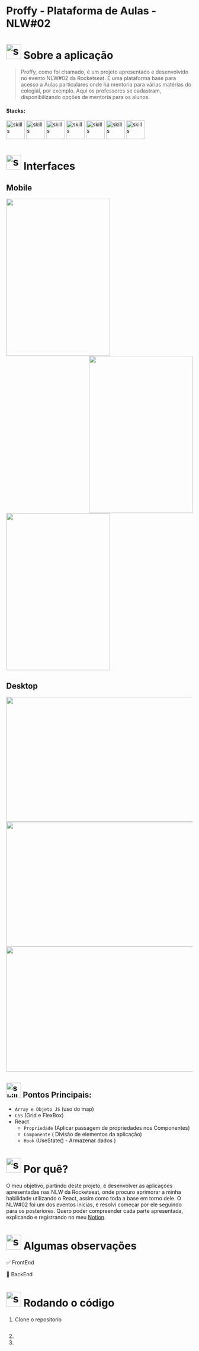 # Proffy - Plataforma de Aulas - NLW#02


 

# <img  alt="skills"  width="40" height="40" src="https://user-images.githubusercontent.com/59892368/148622497-164365e8-f6b0-4f40-bc75-a0ed4da6059b.png">  Sobre a aplicação <!---write here : talk a little about project: what's does, example.  -->
> Proffy, como foi chamado, é um projeto apresentado e desenvolvido no evento NLW#02 da Rocketseat. É uma plataforma base para acesso a Aulas particulares onde há mentoria para várias matérias do colegial, por exemplo. Aqui os professores se cadastram, disponibilizando opções de mentoria para os alunos.

#### Stacks:
<p align="left">

  <img  alt="skills"  width="50" height="50" src="https://user-images.githubusercontent.com/59892368/149663512-3f83da57-bdfe-4cef-bcc2-feb304a738ff.png">
  <img  alt="skills"  width="50" height="50" src="https://user-images.githubusercontent.com/59892368/149663188-8298a9bf-f3ce-4881-944f-e94edf37beed.png">
  <img  alt="skills"  width="50" height="50" src="https://user-images.githubusercontent.com/59892368/149663192-19043371-127c-47f0-8553-0f407c51e2c5.png">
  <img  alt="skills"  width="50" height="50" src="https://user-images.githubusercontent.com/59892368/149663193-40e11362-c724-49cf-a0b5-a20f98c8e4ba.png">
  <img  alt="skills"  width="50" height="50" src="https://user-images.githubusercontent.com/59892368/149663190-ed2a92d6-6853-4884-845e-e780bfc49b55.png">

<img  alt="skills"  width="50" height="50" src="https://user-images.githubusercontent.com/59892368/110185477-3255b480-7df1-11eb-8399-07a57b05eefb.png">
  
<img  alt="skills"  width="50" height="50" src="https://user-images.githubusercontent.com/59892368/149662563-c86be27c-b905-4aaf-b726-fb1146465ea7.png">

</p>

# <img  alt="skills"  width="40" height="40" src="https://user-images.githubusercontent.com/59892368/149667468-f228e4e8-c2f0-474d-858d-6b9216f49b2f.png">  Interfaces <!---write here : demonstration of the application layout.  -->

## Mobile

<div >
  <img align="left" src="https://user-images.githubusercontent.com/59892368/149661160-0c05b2c1-883a-4b76-a865-31ee7c8530f2.png" width="280" height="424">
  <img align="right" src="https://user-images.githubusercontent.com/59892368/149661234-81dfa59f-47d5-4145-982b-3df608bb2c1c.png" width="280" height="424">
  <img align="center" src="https://user-images.githubusercontent.com/59892368/149661237-03877008-35d7-40dd-9b0c-7f9f6a44b3ba.png" width="280" height="424">
</div>      

## Desktop
<div align="left" >
  <img src="https://user-images.githubusercontent.com/59892368/149661552-c57ed050-9a61-4033-a731-abfca7a22c4f.png" width="600" height="337">
</div>

<div align="right" >
  <img src="https://user-images.githubusercontent.com/59892368/149661965-0be207b1-48ca-42b2-a97e-3a8f6275b71a.png" width="600" height="337">
</div>

<div align="left" >
  <img src="https://user-images.githubusercontent.com/59892368/149661775-a220d60c-b2e4-4251-9017-66c44ef5e491.png" width="600" height="337">
</div>


## <img  alt="skills"  width="40" height="40" src="https://user-images.githubusercontent.com/59892368/142231777-8c0e09fa-ac09-4654-89d6-6bb986bde09b.gif"> Pontos Principais: <!---write here: learned concepts ;    -->


* `Array e Objeto JS` (uso do map)
* `CSS` (Grid e FlexBox)
* React
  * `Propriedade` (Aplicar passagem de propriedades nos Componentes)
  * `Componente` ( Divisão de elementos da aplicação)
  * `Hook` (UseState() - Armazenar dados )
  
  


# <img  alt="skills"  width="40" height="40" src="https://user-images.githubusercontent.com/59892368/148622627-c1eaa513-ca90-49e2-b5b8-c11d369becef.png"> Por quê?  <!---write here : motivation that led to created ; why did you do this program?   -->
O meu objetivo, partindo deste projeto, é desenvolver as aplicações apresentadas nas NLW da Rocketseat, onde procuro aprimorar a minha habilidade utilizando o React, assim como toda a base em torno dele. O NLW#02 foi um dos eventos inicias, e resolvi começar por ele seguindo para os posteriores. Quero poder compreender cada parte apresentada, explicando e registrando no meu <a href="https://devdigoarthur.notion.site/ReactJS-93c2209743ad43dcb4e813a4dc93da05">Notion</a>.


# <img  alt="skills"  width="40" height="40" src="https://user-images.githubusercontent.com/59892368/148622723-8e753e71-6bbf-46c3-b1b5-4fcc3d841a88.png"> Algumas observações

:white_check_mark: FrontEnd

:white_square_button: BackEnd

 
 # <img  alt="skills"  width="40" height="40" src="https://user-images.githubusercontent.com/59892368/142216697-dd93272c-c614-4664-9d63-c4e4dfc3e0f3.gif"> Rodando o código
 
 1. Clone o repositorio
```

```
2. 
3. 







 
 




 
 

